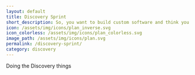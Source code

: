 ```yaml
---
layout: default
title: Discovery Sprint
short_description: So, you want to build custom software and think you’re ready to get started? Not so fast — all too often we meet people who say they want to start a project only to realize (a few minutes into the conversation) that they have a lot more questions than answers. That’s okay, we love questions! But starting a project before answering those key questions almost always leads to frustration and sadness; and nobody wants that.
icon: /assets/img/icons/plan_inverse.svg
icon_colorless: /assets/img/icons/plan_colorless.svg
image_path: /assets/img/icons/plan.svg
permalink: /discovery-sprint/
category: discovery
---
```

Doing the Discovery things
